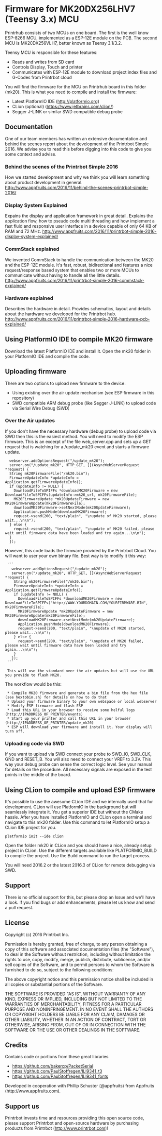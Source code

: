 # Firmware for MK20DX256LHV7 (Teensy 3.x) MCU

Printrhub consists of two MCUs on one board. The first is the well know ESP-8266 MCU, implemented as a ESP-12E module on the PCB. The second MCU is MK20DX256VLH7, better known as Teensy 3.1/3.2.

Teensy MCU is responsible for these features:

* Reads and writes from SD card
* Controls Display, Touch and printer
* Communicates with ESP-12E module to download project index files and G-Codes from Printrbot cloud

You will find the firmware for the MCU on Printrhub board in this folder (mk20). This is what you need to compile and install the firmware:

* Latest PlatformIO IDE (http://platformio.org)
* CLion (optional) (https://www.jetbrains.com/clion/)
* Segger J-LINK or similar SWD compatible debug probe

## Documentation

One of our team members has written an extensive documentation and behind the scenes report about the development of the Printrbot Simple 2016. We advise you to read this before digging into this code to give you some context and advise.

### Behind the scenes of the Printrbot Simple 2016

How we started development and why we think you will learn something about product development in general.
http://www.appfruits.com/2016/11/behind-the-scenes-printrbot-simple-2016/

### Display System Explained

Expains the display and application framework in great detail. Explains the application flow, how to pseudo code multi threading and how implement a fast fluid and responsive user interface in a device capable of only 64 KB of RAM and 72 MHz.
http://www.appfruits.com/2016/11/printrbot-simple-2016-display-system-explained/

### CommStack explained

We invented CommStack to handle the communication between the MK20 and the ESP-12E module. It's fast, robust, bidirectional and features a nice request/response based system that enables two or more MCUs to communicate without having to handle all the little details.
http://www.appfruits.com/2016/11/printrbot-simple-2016-commstack-explained/

### Hardware explained

Describes the hardware in detail. Provides schematics, layout and details about the hardware we developed for the Printrbot hub.
http://www.appfruits.com/2016/11/printrbot-simple-2016-hardware-pcb-explained/

## Using PlatformIO IDE to compile MK20 firmware

Download the latest PlatformIO IDE and install it. Open the mk20 folder in your PlatformIO IDE and compile the code. 

## Uploading firmware

There are two options to upload new firmware to the device:

* Using existing over the air update mechanism (see ESP firmware in this repository)
* SWD compatible ARM debug probe (like Segger J-LINK) to upload code via Serial Wire Debug (SWD)
  
### Over the Air updates
  
  If you don't have the necessary hardware (debug probe) to upload code via SWD then this is the easiest method. You will need to modify the ESP firmware. This is an excerpt of the file web_server.cpp and sets up a GET request that is watching for a /update_mk20 event and starts a firmware update. 
  
  ```
    webserver.addOptionsRequest("/update_mk20");
    server.on("/update_mk20", HTTP_GET, [](AsyncWebServerRequest *request) {
  	String mk20FirmwareFile("/mk20.bin");
  	FirmwareUpdateInfo *updateInfo = Application.getFirmwareUpdateInfo();
  	if (updateInfo != NULL) {
  	  DownloadFileToSPIFFs *downloadMK20Firmware = new DownloadFileToSPIFFs(updateInfo->mk20_url, mk20FirmwareFile);
  	  MK20FirmwareUpdate *mk20UpdateFirmware = new MK20FirmwareUpdate(mk20FirmwareFile);
  	  downloadMK20Firmware->setNextMode(mk20UpdateFirmware);
  	  Application.pushMode(downloadMK20Firmware);
  	  request->send(200, "text/plain", "\nupdate of MK20 started, please wait...\n\n");
  	} else {
  	  request->send(200, "text/plain", "\nupdate of MK20 failed, please wait until firmware data have been loaded and try again...\n\n");
  	}
    });
  ```
  
  However, this code loads the firmware provided by the Printrbot Cloud. You will want to user your own binary file. Best way is to modify it this way:
   
     ```
       webserver.addOptionsRequest("/update_mk20");
       server.on("/update_mk20", HTTP_GET, [](AsyncWebServerRequest *request) {
     	String mk20FirmwareFile("/mk20.bin");
     	FirmwareUpdateInfo *updateInfo = Application.getFirmwareUpdateInfo();
     	if (updateInfo != NULL) {
     	  DownloadFileToSPIFFs *downloadMK20Firmware = new DownloadFileToSPIFFs("http://WWW.YOURDOMAIN.COM/YOURFIRMWARE.BIN", mk20FirmwareFile);
     	  MK20FirmwareUpdate *mk20UpdateFirmware = new MK20FirmwareUpdate(mk20FirmwareFile);
     	  downloadMK20Firmware->setNextMode(mk20UpdateFirmware);
     	  Application.pushMode(downloadMK20Firmware);
     	  request->send(200, "text/plain", "\nupdate of MK20 started, please wait...\n\n");
     	} else {
     	  request->send(200, "text/plain", "\nupdate of MK20 failed, please wait until firmware data have been loaded and try again...\n\n");
     	}
       });
     ```
     
     This will use the standard over the air updates but will use the URL you provide to flash MK20.
     
The workflow would be this:
     
     * Compile MK20 firmware and generate a bin file from the hex file (see hextobin.sh) for details on how to do that
     * Upload your firmware binary to your own webspace or local webserver
     * Modify ESP firmware and flash ESP
     * Load this URL in your browser to receive some helful logs (http://IPADDRESS_OF_PRINTER/events)
     * Start up your printer and call this URL in your browser (http://IPADDRESS_OF_PRINTER/update_mk20)
     * ESP will download your firmware and install it. Your display will turn off.
     
### Uploading code via SWD
      
If you want to upload via SWD connect your probe to SWD_IO, SWD_CLK, GND and RESET_B. You will also need to connect your VREF to 3.3V. This way your debug probe can sense the correct logic level. See your manual for details on the procedure. All necessary signals are exposed in the test points in the middle of the board.

## Using CLion to compile and upload ESP firmware

It's possible to use the awesome CLion IDE and we internally used that for development. CLion will use PlatformIO in the background but will seamlessly integrate it. You get a superior IDE but without the CMake hassle. After you have installed PlatformIO and CLion open a terminal and navigate to this mk20 folder. Use this command to let PlatformIO setup a CLion IDE project for you.

`platformio init --ide clion`

Open the folder mk20 in CLion and you should have a nice, already setup project in CLion. Use the different targets available like PLATFORMIO_BUILD to compile the project. Use the Build command to run the target process. 

You will need 2016.2 or the latest 2016.3 of CLion for remote debugging via SWD. 

## Support

There is no official support for this, but please drop an Issue and we'll have a look. If you find bugs or add enhancements, please let us know and send a pull request.

## License

Copyright (c) 2016 Printrbot Inc.

Permission is hereby granted, free of charge, to any person obtaining a copy of this software and associated documentation files (the "Software"), to deal in the Software without restriction, including without limitation 
the rights to use, copy, modify, merge, publish, distribute, sublicense, and/or sell copies of the Software, and to permit persons to whom the Software is furnished to do so, subject to the following conditions:

The above copyright notice and this permission notice shall be included in all copies or substantial portions of the Software.

THE SOFTWARE IS PROVIDED "AS IS", WITHOUT WARRANTY OF ANY KIND, EXPRESS OR IMPLIED, INCLUDING BUT NOT LIMITED TO THE WARRANTIES OF MERCHANTABILITY, FITNESS FOR A PARTICULAR PURPOSE AND NONINFRINGEMENT. IN NO EVENT SHALL THE 
AUTHORS OR COPYRIGHT HOLDERS BE LIABLE FOR ANY CLAIM, DAMAGES OR OTHER LIABILITY, WHETHER IN AN ACTION OF CONTRACT, TORT OR OTHERWISE, ARISING FROM, OUT OF OR IN CONNECTION WITH THE SOFTWARE OR THE USE OR OTHER DEALINGS IN THE SOFTWARE.

## Credits

Contains code or portions from these great libraries

* https://github.com/bakercp/PacketSerial
* https://github.com/PaulStoffregen/ILI9341_t3
* https://github.com/PaulStoffregen/ILI9341_fonts

Developed in cooperation with Phillip Schuster (@appfruits) from Appfruits (http://www.appfruits.com).

## Support us

Printrbot invests time and resources providing this open source code, please support Printrbot and open-source hardware by purchasing products from Printrbot (http://www.printrbot.com)!